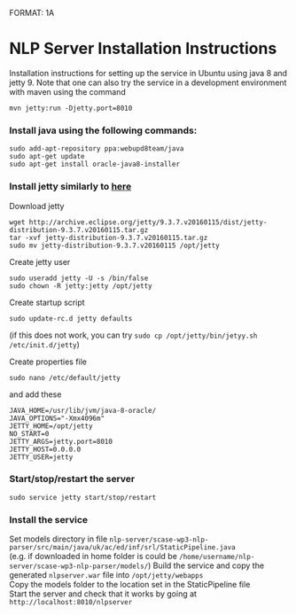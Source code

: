 FORMAT: 1A

# NLP Server Installation Instructions
Installation instructions for setting up the service in Ubuntu using java 8 and jetty 9.
Note that one can also try the service in a development environment with maven using the command
```
mvn jetty:run -Djetty.port=8010
```

### Install java using the following commands:
```
sudo add-apt-repository ppa:webupd8team/java
sudo apt-get update
sudo apt-get install oracle-java8-installer
```

### Install jetty similarly to [here](http://www.ubuntugeek.com/install-jetty-9-java-servlet-engine-and-webserver-on-ubuntu-14-10-server.html)
Download jetty
```
wget http://archive.eclipse.org/jetty/9.3.7.v20160115/dist/jetty-distribution-9.3.7.v20160115.tar.gz 
tar -xvf jetty-distribution-9.3.7.v20160115.tar.gz 
sudo mv jetty-distribution-9.3.7.v20160115 /opt/jetty
```

Create jetty user
```
sudo useradd jetty -U -s /bin/false
sudo chown -R jetty:jetty /opt/jetty
```

Create startup script
```
sudo update-rc.d jetty defaults
```
(if this does not work, you can try `sudo cp /opt/jetty/bin/jetyy.sh /etc/init.d/jetty`)  

Create properties file
```
sudo nano /etc/default/jetty
```
and add these
```
JAVA_HOME=/usr/lib/jvm/java-8-oracle/
JAVA_OPTIONS="-Xmx4096m"
JETTY_HOME=/opt/jetty
NO_START=0
JETTY_ARGS=jetty.port=8010
JETTY_HOST=0.0.0.0
JETTY_USER=jetty
```

### Start/stop/restart the server
```
sudo service jetty start/stop/restart
```

### Install the service
Set models directory in file `nlp-server/scase-wp3-nlp-parser/src/main/java/uk/ac/ed/inf/srl/StaticPipeline.java`  
(e.g. if downloaded in home folder is could be `/home/username/nlp-server/scase-wp3-nlp-parser/models/`)
Build the service and copy the generated `nlpserver.war` file into `/opt/jetty/webapps`  
Copy the models folder to the location set in the StaticPipeline file  
Start the server and check that it works by going at `http://localhost:8010/nlpserver`
